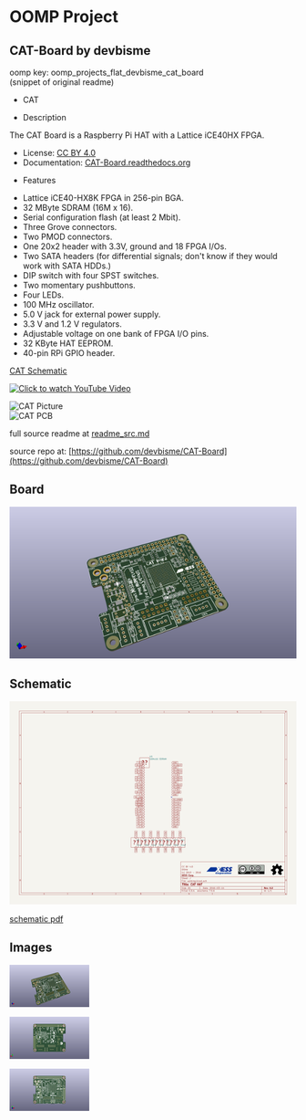 # OOMP Project  
## CAT-Board  by devbisme  
  
oomp key: oomp_projects_flat_devbisme_cat_board  
(snippet of original readme)  
  
- CAT  
  
  
- Description  
  
The CAT Board is a Raspberry Pi HAT with a Lattice iCE40HX FPGA.  
  
* License: [CC BY 4.0](http://creativecommons.org/licenses/by/4.0/legalcode)  
* Documentation: [CAT-Board.readthedocs.org](https://CAT-Board.readthedocs.org)  
  
  
- Features  
  
* Lattice iCE40-HX8K FPGA in 256-pin BGA.  
* 32 MByte SDRAM (16M x 16).  
* Serial configuration flash (at least 2 Mbit).  
* Three Grove connectors.  
* Two PMOD connectors.  
* One 20x2 header with 3.3V, ground and 18 FPGA I/Os.  
* Two SATA headers (for differential signals; don't know if they would work with SATA HDDs.)  
* DIP switch with four SPST switches.  
* Two momentary pushbuttons.  
* Four LEDs.  
* 100 MHz oscillator.  
* 5.0 V jack for external power supply.  
* 3.3 V and 1.2 V regulators.  
* Adjustable voltage on one bank of FPGA I/O pins.  
* 32 KByte HAT EEPROM.  
* 40-pin RPi GPIO header.  
  
  
[ CAT Schematic ](https://raw.githubusercontent.com/xesscorp/CAT-Board/master/docs/Manual/pics/CAT_schematic.pdf)  
  
[![Click to watch YouTube Video](http://img.youtube.com/vi/EHtcOrdl9Xw/0.jpg)](http://www.youtube.com/watch?v=EHtcOrdl9Xw "CAT Board: First Look")  
  
![ CAT Picture ](https://raw.githubusercontent.com/xesscorp/CAT-Board/master/docs/Manual/pics/CAT_cover.jpg)  
![ CAT PCB ](https://raw.githubusercontent.com/xesscorp/CAT-Board/master/docs/Manual/pics/CAT_pcb.JPG)  
  
  full source readme at [readme_src.md](readme_src.md)  
  
source repo at: [https://github.com/devbisme/CAT-Board](https://github.com/devbisme/CAT-Board)  
## Board  
  
[![working_3d.png](working_3d_600.png)](working_3d.png)  
## Schematic  
  
[![working_schematic.png](working_schematic_600.png)](working_schematic.png)  
  
[schematic pdf](working_schematic.pdf)  
## Images  
  
[![working_3d.png](working_3d_140.png)](working_3d.png)  
  
[![working_3d_back.png](working_3d_back_140.png)](working_3d_back.png)  
  
[![working_3d_front.png](working_3d_front_140.png)](working_3d_front.png)  
